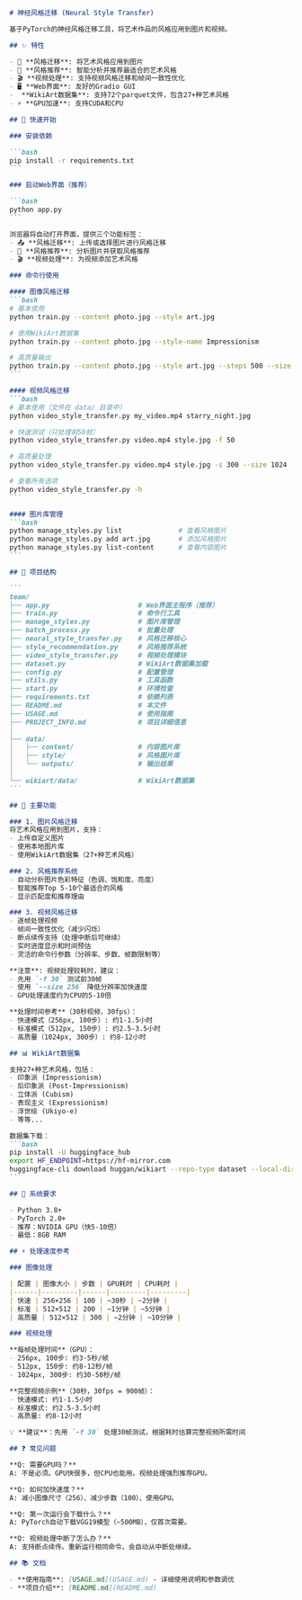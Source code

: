 ````markdown
# 神经风格迁移 (Neural Style Transfer)

基于PyTorch的神经风格迁移工具，将艺术作品的风格应用到图片和视频。

## ✨ 特性

- 🎨 **风格迁移**: 将艺术风格应用到图片
- 🎯 **风格推荐**: 智能分析并推荐最适合的艺术风格
- 🎬 **视频处理**: 支持视频风格迁移和帧间一致性优化
- 🖥️ **Web界面**: 友好的Gradio GUI
-  **WikiArt数据集**: 支持72个parquet文件，包含27+种艺术风格
- ⚡ **GPU加速**: 支持CUDA和CPU

## 🚀 快速开始

### 安装依赖

```bash
pip install -r requirements.txt
```

### 启动Web界面（推荐）

```bash
python app.py
```

浏览器将自动打开界面，提供三个功能标签：
- 📤 **风格迁移**: 上传或选择图片进行风格迁移
- 🎯 **风格推荐**: 分析图片并获取风格推荐
- 🎬 **视频处理**: 为视频添加艺术风格

### 命令行使用

#### 图像风格迁移
```bash
# 基本使用
python train.py --content photo.jpg --style art.jpg

# 使用WikiArt数据集
python train.py --content photo.jpg --style-name Impressionism

# 高质量输出
python train.py --content photo.jpg --style art.jpg --steps 500 --size 1024
```

#### 视频风格迁移
```bash
# 基本使用（文件在 data/ 目录中）
python video_style_transfer.py my_video.mp4 starry_night.jpg

# 快速测试（只处理前50帧）
python video_style_transfer.py video.mp4 style.jpg -f 50

# 高质量处理
python video_style_transfer.py video.mp4 style.jpg -s 300 --size 1024

# 查看所有选项
python video_style_transfer.py -h
```

#### 图片库管理
```bash
python manage_styles.py list              # 查看风格图片
python manage_styles.py add art.jpg       # 添加风格图片
python manage_styles.py list-content      # 查看内容图片
```

## 📁 项目结构

```
team/
├── app.py                      # Web界面主程序（推荐）
├── train.py                    # 命令行工具
├── manage_styles.py            # 图片库管理
├── batch_process.py            # 批量处理
├── neural_style_transfer.py    # 风格迁移核心
├── style_recommendation.py     # 风格推荐系统
├── video_style_transfer.py     # 视频处理模块
├── dataset.py                  # WikiArt数据集加载
├── config.py                   # 配置管理
├── utils.py                    # 工具函数
├── start.py                    # 环境检查
├── requirements.txt            # 依赖列表
├── README.md                   # 本文件
├── USAGE.md                    # 使用指南
├── PROJECT_INFO.md             # 项目详细信息
│
├── data/
│   ├── content/                # 内容图片库
│   ├── style/                  # 风格图片库
│   └── outputs/                # 输出结果
│
└── wikiart/data/               # WikiArt数据集
```

## 🎯 主要功能

### 1. 图片风格迁移
将艺术风格应用到图片，支持：
- 上传自定义图片
- 使用本地图片库
- 使用WikiArt数据集（27+种艺术风格）

### 2. 风格推荐系统
- 自动分析图片色彩特征（色调、饱和度、亮度）
- 智能推荐Top 5-10个最适合的风格
- 显示匹配度和推荐理由

### 3. 视频风格迁移
- 逐帧处理视频
- 帧间一致性优化（减少闪烁）
- 断点续传支持（处理中断后可继续）
- 实时进度显示和时间预估
- 灵活的命令行参数（分辨率、步数、帧数限制等）

**注意**: 视频处理较耗时，建议：
- 先用 `-f 30` 测试前30帧
- 使用 `--size 256` 降低分辨率加快速度
- GPU处理速度约为CPU的5-10倍

**处理时间参考**（30秒视频，30fps）：
- 快速模式（256px, 100步）: 约1-1.5小时
- 标准模式（512px, 150步）: 约2.5-3.5小时
- 高质量（1024px, 300步）: 约8-12小时

## 📊 WikiArt数据集

支持27+种艺术风格，包括：
- 印象派 (Impressionism)
- 后印象派 (Post-Impressionism)
- 立体派 (Cubism)
- 表现主义 (Expressionism)
- 浮世绘 (Ukiyo-e)
- 等等...

数据集下载：
```bash
pip install -U huggingface_hub
export HF_ENDPOINT=https://hf-mirror.com
huggingface-cli download huggan/wikiart --repo-type dataset --local-dir ./wikiart
```

## 🔧 系统要求

- Python 3.8+
- PyTorch 2.0+
- 推荐：NVIDIA GPU（快5-10倍）
- 最低：8GB RAM

## ⚡ 处理速度参考

### 图像处理

| 配置 | 图像大小 | 步数 | GPU耗时 | CPU耗时 |
|------|---------|------|---------|---------|
| 快速 | 256×256 | 100 | ~30秒 | ~2分钟 |
| 标准 | 512×512 | 200 | ~1分钟 | ~5分钟 |
| 高质量 | 512×512 | 300 | ~2分钟 | ~10分钟 |

### 视频处理

**每帧处理时间**（GPU）：
- 256px, 100步: 约3-5秒/帧
- 512px, 150步: 约8-12秒/帧
- 1024px, 300步: 约30-50秒/帧

**完整视频示例**（30秒，30fps = 900帧）：
- 快速模式: 约1-1.5小时
- 标准模式: 约2.5-3.5小时
- 高质量: 约8-12小时

💡 **建议**：先用 `-f 30` 处理30帧测试，根据耗时估算完整视频所需时间

## ❓ 常见问题

**Q: 需要GPU吗？**  
A: 不是必须。GPU快很多，但CPU也能用。视频处理强烈推荐GPU。

**Q: 如何加快速度？**  
A: 减小图像尺寸（256）、减少步数（100）、使用GPU。

**Q: 第一次运行会下载什么？**  
A: PyTorch自动下载VGG19模型（~500MB），仅首次需要。

**Q: 视频处理中断了怎么办？**  
A: 支持断点续传。重新运行相同命令，会自动从中断处继续。

## 📚 文档

- **使用指南**: [USAGE.md](USAGE.md) - 详细使用说明和参数调优
- **项目介绍**: [README.md](README.md)
